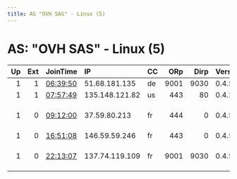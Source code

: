 ```yaml
---
title: AS "OVH SAS" - Linux (5)
---
```


# AS: "OVH SAS" - Linux (5)

|   Up |   Ext | JoinTime                                                                                            | IP             | CC   |   ORp |   Dirp | Version   | Contact                      | Nickname      |   eFamMembers |
|-----:|------:|:----------------------------------------------------------------------------------------------------|:---------------|:-----|------:|-------:|:----------|:-----------------------------|:--------------|--------------:|
|    1 |     1 | [06:39:50](https://metrics.torproject.org/rs.html#details/0243E20F7FBAEFE823ECA53EAC7A7FC234EC98C7) | 51.68.181.135  | de   |  9001 |   9030 | 0.4.5.10  | None                         | Unnamed       |             1 |
|    1 |     1 | [07:57:49](https://metrics.torproject.org/rs.html#details/939EB5EF3254E2AE038B0401FFF16D7822DC04BF) | 135.148.121.82 | us   |   443 |     80 | 0.4.2.7   | None                         | fuckme        |             1 |
|    1 |     0 | [09:12:00](https://metrics.torproject.org/rs.html#details/8C5573B2B3F5B7487C3024354BEF5EAFCEB2B29F) | 37.59.80.213   | fr   |   444 |      0 | 0.4.5.10  | Random Person sergey@pale    | jajajajaja500 |             1 |
|    1 |     0 | [16:51:08](https://metrics.torproject.org/rs.html#details/80557A6D225855521EBD60BDBC06CF4D167D713D) | 146.59.59.246  | fr   |   443 |      0 | 0.4.5.10  | None                         | Unnamed       |             1 |
|    1 |     0 | [22:13:07](https://metrics.torproject.org/rs.html#details/88D6A3C0FC28EAE6B9AD0BA1082223C03C1B32FA) | 137.74.119.109 | fr   |  9001 |   9030 | 0.4.5.10  | Leader &lt;leader AT free-ha | FreeHackCom   |             1 |
